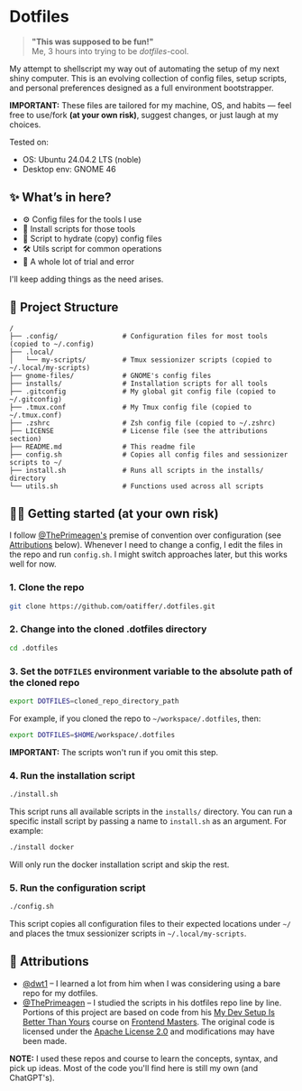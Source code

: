 # Dotfiles

> **"This was supposed to be fun!"**  
> Me, 3 hours into trying to be _dotfiles_-cool.

My attempt to shellscript my way out of automating the setup of my next shiny computer. This is an evolving collection of config files, setup scripts, and personal preferences designed as a full environment bootstrapper.

**IMPORTANT:** These files are tailored for my machine, OS, and habits — feel free to use/fork **(at your own risk)**, suggest changes, or just laugh at my choices.

Tested on:
- OS: Ubuntu 24.04.2 LTS (noble)
- Desktop env: GNOME 46

## ✨ What’s in here?

- ⚙️ Config files for the tools I use
- 🚀 Install scripts for those tools
- 🚰 Script to hydrate (copy) config files
- 🛠️ Utils script for common operations
- 🧪 A whole lot of trial and error

I'll keep adding things as the need arises.

## 📂 Project Structure

```text
/
├── .config/                # Configuration files for most tools (copied to ~/.config)
├── .local/
│   └── my-scripts/         # Tmux sessionizer scripts (copied to ~/.local/my-scripts)
├── gnome-files/            # GNOME's config files
├── installs/               # Installation scripts for all tools
├── .gitconfig              # My global git config file (copied to ~/.gitconfig)
├── .tmux.conf              # My Tmux config file (copied to ~/.tmux.conf)
├── .zshrc                  # Zsh config file (copied to ~/.zshrc)
├── LICENSE                 # License file (see the attributions section)
├── README.md               # This readme file
├── config.sh               # Copies all config files and sessionizer scripts to ~/
├── install.sh              # Runs all scripts in the installs/ directory
└── utils.sh                # Functions used across all scripts
```

## 👨‍💻 Getting started (at your own risk)

I follow [@ThePrimeagen's](https://github.com/ThePrimeagen) premise of convention over configuration (see [Attributions](#-attributions) below). Whenever I need to change a config, I edit the files in the repo and run `config.sh`. I might switch approaches later, but this works well for now.

### 1. Clone the repo

```bash
git clone https://github.com/oatiffer/.dotfiles.git
```

### 2. Change into the cloned .dotfiles directory

```bash
cd .dotfiles 
```

### 3. Set the `DOTFILES` environment variable to the absolute path of the cloned repo

```bash
export DOTFILES=cloned_repo_directory_path
```

For example, if you cloned the repo to `~/workspace/.dotfiles`, then:

```bash
export DOTFILES=$HOME/workspace/.dotfiles
```

**IMPORTANT:** The scripts won't run if you omit this step.

### 4. Run the installation script

```bash
./install.sh
```

This script runs all available scripts in the `installs/` directory. You can run a specific install script by passing a name to `install.sh` as an argument. For example:

```bash
./install docker
```

Will only run the docker installation script and skip the rest.

### 5. Run the configuration script

```bash
./config.sh
```

This script copies all configuration files to their expected locations under `~/` and places the tmux sessionizer scripts in `~/.local/my-scripts`.

## 🤝 Attributions

- [@dwt1](https://gitlab.com/dwt1) – I learned a lot from him when I was considering using a bare repo for my dotfiles.
- [@ThePrimeagen](https://github.com/ThePrimeagen) – I studied the scripts in his dotfiles repo line by line. Portions of this project are based on code from his [My Dev Setup Is Better Than Yours](https://frontendmasters.com/courses/developer-productivity-v2/) course on [Frontend Masters](https://frontendmasters.com/). The original code is licensed under the [Apache License 2.0](https://www.apache.org/licenses/LICENSE-2.0) and modifications may have been made.

**NOTE:** I used these repos and course to learn the concepts, syntax, and pick up ideas. Most of the code you'll find here is still my own (and ChatGPT's).